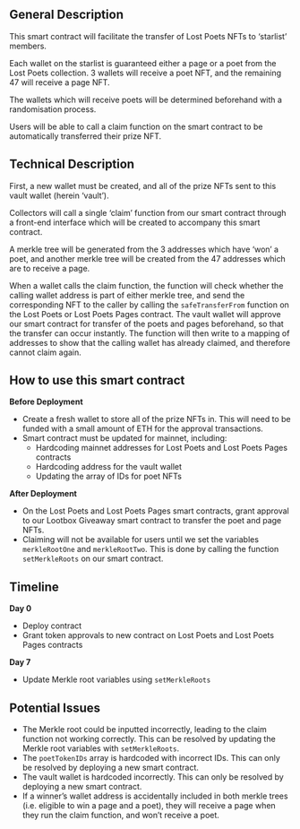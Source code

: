 ## **General** **Description**

This smart contract will facilitate the transfer of Lost Poets NFTs to ‘starlist’ members.

Each wallet on the starlist is guaranteed either a page or a poet from the Lost Poets collection. 3 wallets will receive a poet NFT, and the remaining 47 will receive a page NFT.

The wallets which will receive poets will be determined beforehand with a randomisation process.

Users will be able to call a claim function on the smart contract to be automatically transferred their prize NFT.

## **Technical Description**

First, a new wallet must be created, and all of the prize NFTs sent to this vault wallet (herein ‘vault’).

Collectors will call a single ‘claim’ function from our smart contract through a front-end interface which will be created to accompany this smart contract.

A merkle tree will be generated from the 3 addresses which have ‘won’ a poet, and another merkle tree will be created from the 47 addresses which are to receive a page.

When a wallet calls the claim function, the function will check whether the calling wallet address is part of either merkle tree, and send the corresponding NFT to the caller by calling the `safeTransferFrom` function on the Lost Poets or Lost Poets Pages contract. The vault wallet will approve our smart contract for transfer of the poets and pages beforehand, so that the transfer can occur instantly. The function will then write to a mapping of addresses to show that the calling wallet has already claimed, and therefore cannot claim again.

## How to use this smart contract

**Before Deployment**

- Create a fresh wallet to store all of the prize NFTs in. This will need to be funded with a small amount of ETH for the approval transactions.
- Smart contract must be updated for mainnet, including:
    - Hardcoding mainnet addresses for Lost Poets and Lost Poets Pages contracts
    - Hardcoding address for the vault wallet
    - Updating the array of IDs for poet NFTs

**After Deployment**

- On the Lost Poets and Lost Poets Pages smart contracts, grant approval to our Lootbox Giveaway smart contract to transfer the poet and page NFTs.
- Claiming will not be available for users until we set the variables `merkleRootOne` and `merkleRootTwo`. This is done by calling the function `setMerkleRoots` on our smart contract.

## Timeline

**Day 0**

- Deploy contract
- Grant token approvals to new contract on Lost Poets and Lost Poets Pages contracts

**Day 7**

- Update Merkle root variables using `setMerkleRoots`

## Potential Issues

- The Merkle root could be inputted incorrectly, leading to the claim function not working correctly. This can be resolved by updating the Merkle root variables with `setMerkleRoots`.
- The `poetTokenIDs` array is hardcoded with incorrect IDs. This can only be resolved by deploying a new smart contract.
- The vault wallet is hardcoded incorrectly. This can only be resolved by deploying a new smart contract.
- If a winner’s wallet address is accidentally included in both merkle trees (i.e. eligible to win a page and a poet), they will receive a page when they run the claim function, and won’t receive a poet.